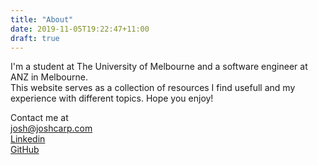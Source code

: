```yaml
---
title: "About"
date: 2019-11-05T19:22:47+11:00
draft: true
---
```


I'm a student at The University of Melbourne and a software engineer at ANZ in Melbourne.
<br>
This website serves as a collection of resources I find usefull and my experience with different topics. 
Hope you enjoy! 

Contact me at <br> <josh@joshcarp.com> <br>
[Linkedin](https://www.linkedin.com/in/joshcarp)<br>
[GitHub](https://www.github.com/joshcarp)<br>